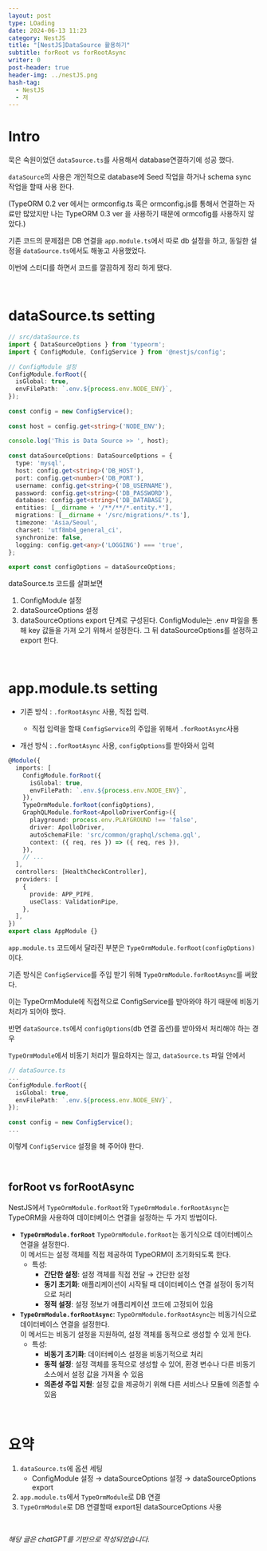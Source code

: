 ```yaml
---
layout: post
type: LOading
date: 2024-06-13 11:23
category: NestJS
title: "[NestJS]DataSource 활용하기"
subtitle: forRoot vs forRootAsync
writer: 0
post-header: true
header-img: ../nestJS.png
hash-tag:
  - NestJS
  - 저
---
```

# Intro
묵은 숙원이었던 `dataSource.ts`를 사용해서 database연결하기에 성공 했다.

`dataSource`의 사용은 개인적으로 database에 Seed 작업을 하거나 schema sync 작업을 할때 사용 한다.

(TypeORM 0.2 ver 에서는 ormconfig.ts 혹은 ormconfig.js를 통해서 연결하는 자료만 많았지만 나는 TypeORM 0.3 ver 을 사용하기 때문에 ormcofig를 사용하지 않았다.)

기존 코드의 문제점은 DB 연결을 `app.module.ts`에서 따로 db 설정을 하고, 동일한 설정을 `dataSource.ts`에서도 해놓고 사용했었다.

이번에 스터디를 하면서 코드를 깔끔하게 정리 하게 됐다.

<br>

# dataSource.ts setting

``` ts
// src/dataSource.ts  
import { DataSourceOptions } from 'typeorm';  
import { ConfigModule, ConfigService } from '@nestjs/config';    
  
// ConfigModule 설정  
ConfigModule.forRoot({  
  isGlobal: true,  
  envFilePath: `.env.${process.env.NODE_ENV}`,  
});  
  
const config = new ConfigService();  
  
const host = config.get<string>('NODE_ENV');  
  
console.log('This is Data Source >> ', host);  
  
const dataSourceOptions: DataSourceOptions = {  
  type: 'mysql',  
  host: config.get<string>('DB_HOST'),  
  port: config.get<number>('DB_PORT'),  
  username: config.get<string>('DB_USERNAME'),  
  password: config.get<string>('DB_PASSWORD'),  
  database: config.get<string>('DB_DATABASE'),
  entities: [__dirname + '/**/**/*.entity.*'],  
  migrations: [__dirname + '/src/migrations/*.ts'],  
  timezone: 'Asia/Seoul',  
  charset: 'utf8mb4_general_ci',  
  synchronize: false,  
  logging: config.get<any>('LOGGING') === 'true',  
};  
  
export const configOptions = dataSourceOptions;
```

dataSource.ts 코드를  살펴보면
1. ConfigModule 설정
2. dataSourceOptions 설정
3. dataSourceOptions export
   단계로 구성된다.
   ConfigModule는 .env 파일을 통해 key 값들을 가져 오기 위해서 설정한다.
   그 뒤 dataSourceOptions를 설정하고 export 한다.

<br>

# app.module.ts setting

- 기존 방식 : `.forRootAsync` 사용, 직접 입력.
    - 직접 입력을 할때 `ConfigService`의 주입을 위해서 `.forRootAsync`사용

- 개선 방식 : `.forRootAsync` 사용, `configOptions`를 받아와서 입력
``` ts  
@Module({  
  imports: [  
    ConfigModule.forRoot({  
      isGlobal: true,  
      envFilePath: `.env.${process.env.NODE_ENV}`,  
    }),  
    TypeOrmModule.forRoot(configOptions),  
    GraphQLModule.forRoot<ApolloDriverConfig>({  
      playground: process.env.PLAYGROUND !== 'false',  
      driver: ApolloDriver,  
      autoSchemaFile: 'src/common/graphql/schema.gql',  
      context: ({ req, res }) => ({ req, res }),  
    }),  
    // ... 
  ],  
  controllers: [HealthCheckController],  
  providers: [  
    {  
      provide: APP_PIPE,  
      useClass: ValidationPipe,  
    },  
  ],  
})  
export class AppModule {}
```

`app.module.ts` 코드에서 달라진 부분은 `TypeOrmModule.forRoot(configOptions)` 이다.

기존 방식은  `ConfigService`를 주입 받기 위해 `TypeOrmModule.forRootAsync`를 써왔다.

이는 TypeOrmModule에 직접적으로 ConfigService를 받아와야 하기 때문에 비동기 처리가 되어야 했다.

반면 `dataSource.ts`에서 `configOptions`(db 연결 옵션)를 받아와서 처리해야 하는 경우

`TypeOrmModule`에서 비동기 처리가 필요하지는 않고, `dataSource.ts` 파일 안에서

```ts
// dataSource.ts
...
ConfigModule.forRoot({  
  isGlobal: true,  
  envFilePath: `.env.${process.env.NODE_ENV}`,  
});  
  
const config = new ConfigService();
...
```
이렇게 `ConfigService` 설정을 해 주어야 한다.

<br>

## forRoot vs forRootAsync
NestJS에서 `TypeOrmModule.forRoot`와 `TypeOrmModule.forRootAsync`는 TypeORM을 사용하여 데이터베이스 연결을 설정하는 두 가지 방법이다.

- **`TypeOrmModule.forRoot`**
  `TypeOrmModule.forRoot`는 동기식으로 데이터베이스 연결을 설정한다.<br>
  이 메서드는 설정 객체를 직접 제공하여 TypeORM이 초기화되도록 한다.
    -  특성:
        - **간단한 설정**: 설정 객체를 직접 전달 →  간단한 설정
        - **동기 초기화**: 애플리케이션이 시작될 때 데이터베이스 연결 설정이 동기적으로 처리
        - **정적 설정**: 설정 정보가 애플리케이션 코드에 고정되어 있음
- **`TypeOrmModule.forRootAsync`**:
  `TypeOrmModule.forRootAsync`는 비동기식으로 데이터베이스 연결을 설정한다.<br>
  이 메서드는 비동기 설정을 지원하여, 설정 객체를 동적으로 생성할 수 있게 한다.
    - 특성:
        - **비동기 초기화**: 데이터베이스 설정을 비동기적으로 처리
        - **동적 설정**: 설정 객체를 동적으로 생성할 수 있어, 환경 변수나 다른 비동기 소스에서 설정 값을 가져올 수 있음
        - **의존성 주입 지원**: 설정 값을 제공하기 위해 다른 서비스나 모듈에 의존할 수 있음

<br>

# 요약
1. `dataSource.ts`에 옵션 세팅
    - ConfigModule 설정 → dataSourceOptions 설정 → dataSourceOptions export
2. `app.module.ts`에서 `TypeOrmModule`로 DB 연결
3. `TypeOrmModule`로 DB 연결할때 export된 dataSourceOptions 사용

<br>

*해당 글은 chatGPT를 기반으로 작성되었습니다.*
